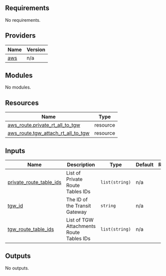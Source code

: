 ## Requirements

No requirements.

## Providers

| Name | Version |
|------|---------|
| <a name="provider_aws"></a> [aws](#provider\_aws) | n/a |

## Modules

No modules.

## Resources

| Name | Type |
|------|------|
| [aws_route.private_rt_all_to_tgw](https://registry.terraform.io/providers/hashicorp/aws/latest/docs/resources/route) | resource |
| [aws_route.tgw_attach_rt_all_to_tgw](https://registry.terraform.io/providers/hashicorp/aws/latest/docs/resources/route) | resource |

## Inputs

| Name | Description | Type | Default | Required |
|------|-------------|------|---------|:--------:|
| <a name="input_private_route_table_ids"></a> [private\_route\_table\_ids](#input\_private\_route\_table\_ids) | List of Private Route Tables IDs | `list(string)` | n/a | yes |
| <a name="input_tgw_id"></a> [tgw\_id](#input\_tgw\_id) | The ID of the Transit Gateway | `string` | n/a | yes |
| <a name="input_tgw_route_table_ids"></a> [tgw\_route\_table\_ids](#input\_tgw\_route\_table\_ids) | List of TGW Attachments Route Tables IDs | `list(string)` | n/a | yes |

## Outputs

No outputs.

